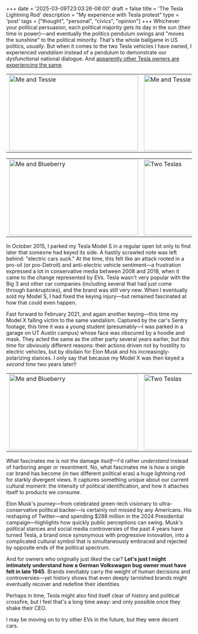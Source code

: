 +++
date = '2025-03-09T23:03:26-06:00'
draft = false
title = 'The Tesla Lightning Rod'
description = "My experience with Tesla protest"
type = 'post'
tags = ["thought", "personal", "civics", "opinion"]
+++
Whichever your political persuasion, each political majority gets its day in the sun (their time in power)—and eventually the politics pendulum swings and "moves the sunshine" to the political minority. That's the whole ballgame in US politics, *usually*. But when it comes to the two Tesla vehicles I have owned, I experienced *vandalism* instead of a pendulum to demonstrate our dysfunctional national dialogue. And [apparently other Tesla owners are experiencing the same](https://www.nytimes.com/2025/03/08/business/elon-musk-tesla-violence-protests-vandalism.html).

<table>
  <tr>
    <td>
     <img src="https://julianwest.me/Blog/posts/images/model-s-1.jpeg" alt="Me and Tessie" width="350" height="205">
      <div></div>
      </td>
      <td>
      <img src="https://julianwest.me/Blog/posts/images/model-s-2.jpeg" alt="Me and Tessie also" width="350" height="205">
      <div></div>
      </td>
  </tr>
</table>
<table>
  <tr>
    <td>
     <img src="https://julianwest.me/Blog/posts/images/model-x-me.jpeg" alt="Me and Blueberry" width="350" height="205">
      <div></div>
      </td>
      <td>
      <img src="https://julianwest.me/Blog/posts/images/model-s-x.jpeg" alt="Two Teslas" width="350" height="205">
      <div></div>
      </td>
  </tr>
</table>

In October 2015, I parked my Tesla Model S in a regular open lot only to find later that someone had keyed its side. A hastily scrawled note was left behind: "electric cars suck." At the time, this felt like an attack rooted in a pro-oil (or pro-Detroit) and anti-electric vehicle sentiment—a frustration expressed a lot in conservative media between 2008 and 2018, when it came to the change represented by EVs.  Tesla wasn't very popular with the Big 3 and other car companies (including several that had just come through bankruptcies), and the brand was still very new.  When I eventually sold my Model S, I had fixed the keying injury—but remained fascinated at how that could even happen.  

Fast forward to February 2021, and again another keying—this time my Model X falling victim to the same vandalism. Captured by the car's Sentry footage, this time it was a young student (presumably—I was parked in a garage on UT Austin campus) whose face was obscured by a hoodie and mask. They acted the same as the other party several years earlier, but *this time* for obviously different reasons: their actions driven not by hostility to electric vehicles, but by disdain for Elon Musk and his increasingly-polarizing stances. I only say that because my Model X was then keyed a *second time* two years later!!  

<table>
  <tr>
    <td>
     <img src="https://julianwest.me/Blog/posts/images/S-vandalism.jpg" alt="Me and Blueberry" width="350" height="205">
      <div></div>
      </td>
      <td>
      <img src="https://julianwest.me/Blog/posts/images/X-vandalism.jpg" alt="Two Teslas" width="350" height="205">
      <div></div>
      </td>
  </tr>
</table>

What fascinates me is not the damage *itself*—I'd rather *understand* instead of harboring anger or resentment. No, what fascinates me is how a single car brand has become (in two different political eras) a huge lightning rod for starkly divergent views. It captures something unique about our current cultural moment: the intensity of political identification, and how it attaches itself to products we consume.  

Elon Musk's journey—from celebrated green-tech visionary to ultra-conservative political backer—is certainly not missed by any Americans. His reshaping of Twitter—and spending $288 million in the 2024 Presidential campaign—highlights how quickly public perceptions can swing.  Musk's political stances and social media controversies of the past 4 years have turned Tesla, a brand once synonymous with progressive innovation, into a complicated cultural symbol that is simultaneously embraced and rejected by opposite ends of the political spectrum.  

And for owners who originally just *liked* the car?  **Let's just I might intimately understand how a German Volkswagen bug owner must have felt in late 1945**. Brands inevitably carry the weight of human decisions and controversies—yet history shows that even deeply tarnished brands might eventually recover and redefine their identities.  

Perhaps in time, Tesla might also find itself clear of history and political crossfire, but I feel that's a long time away: and only possible once they shake their CEO.

I may be moving on to try other EVs in the future, but they were decent cars. 
